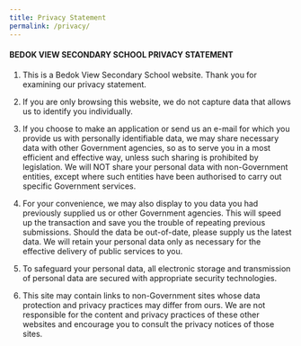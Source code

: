 ```yaml
---
title: Privacy Statement
permalink: /privacy/
---
```

#### BEDOK VIEW SECONDARY SCHOOL PRIVACY STATEMENT

1. This is a Bedok View Secondary School website. Thank you for examining our privacy statement.
   
3. If you are only browsing this website, we do not capture data that allows us to identify you individually.
  
5. If you choose to make an application or send us an e-mail for which you provide us with personally identifiable data, we may share necessary data with other Government agencies, so as to serve you in a most efficient and effective way, unless such sharing is prohibited by legislation. We will NOT share your personal data with non-Government entities, except where such entities have been authorised to carry out specific Government services.
  
7. For your convenience, we may also display to you data you had previously supplied us or other Government agencies. This will speed up the transaction and save you the trouble of repeating previous submissions. Should the data be out-of-date, please supply us the latest data. We will retain your personal data only as necessary for the effective delivery of public services to you.
  
9. To safeguard your personal data, all electronic storage and transmission of personal data are secured with appropriate security technologies.
  
11. This site may contain links to non-Government sites whose data protection and privacy practices may differ from ours. We are not responsible for the content and privacy practices of these other websites and encourage you to consult the privacy notices of those sites.